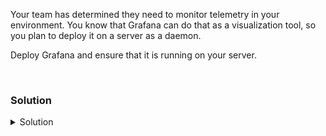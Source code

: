 Your team has determined they need to monitor telemetry in your environment. You know that Grafana can do that as a visualization tool, so you plan to deploy it on a server as a daemon.

Deploy Grafana and ensure that it is running on your server.

<br>

### Solution
<details>
<summary>Solution</summary>
  
Refer to the [Grafana Docs](https://grafana.com/docs/grafana/latest/setup-grafana/installation/) for latest installation instructions.

Install the required packages and Grafana GPG key.

```plain
sudo apt-get install -y apt-transport-https
sudo apt-get install -y software-properties-common wget
sudo wget -q -O /usr/share/keyrings/grafana.key https://apt.grafana.com/gpg.key
```{{exec}}

Add the Grafana repository.
  
```plain
echo "deb [signed-by=/usr/share/keyrings/grafana.key] https://apt.grafana.com stable main" | sudo tee -a /etc/apt/sources.list.d/grafana.list
```{{exec}}
  
Finally, we're ready to install Grafana:
  
```plain
sudo apt-get update
# Install the latest Enterprise release:
sudo apt-get install grafana-enterprise```{{exec}}
```{{exec}}

Now that you've installed Grafana, let's make sure it's started.

```plain
sudo systemctl daemon-reload
sudo systemctl start grafana-server
sudo systemctl status grafana-server
```{{exec}}

Verify that the server is serving on port 3000 (the default port)

```plain
systemctl status grafana-server --no-pager
ss -ntulp | grep grafana
ss -ntulp | grep 3000
```{{exec}}

We can also check that the external Web UI is available and change the default password.

{{TRAFFIC_HOST1_3000}}

Change the password. Default User: admin and Password: admin

Feel free to look around in the Web UI and then continue on to the next part of the lab.

</details>
